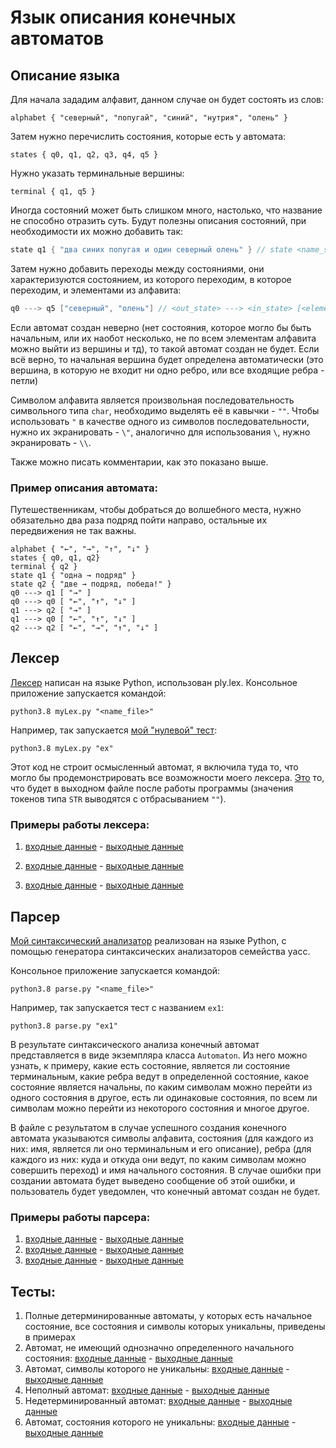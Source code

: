 # Язык описания конечных автоматов

## Описание языка

Для начала зададим алфавит, данном случае он будет состоять из слов:
```
alphabet { "северный", "попугай", "синий", "нутрия", "олень" }
```
 
Затем нужно перечислить состояния, которые есть у автомата:
```
states { q0, q1, q2, q3, q4, q5 }
```
 
Нужно указать терминальные вершины:
```
terminal { q1, q5 }
```
 
Иногда состояний может быть слишком много, настолько, что название не способно отразить суть. Будут полезны описания состояний, при необходимости их можно добавить так:
```c++
state q1 { "два синих попугая и один северный олень" } // state <name_state> { <description> }
```
 
Затем нужно добавить переходы между состояниями, они характеризуются состоянием, из которого переходим, в которое переходим, и элементами из алфавита:
```c++
q0 ---> q5 ["северный", "олень"] // <out_state> ---> <in_state> [<elements_of_alphabet>]
```
 
Если автомат создан неверно (нет состояния, которое могло бы быть начальным, или их наобот несколько, не по всем элементам алфавита можно выйти из вершины и тд), то такой автомат создан не будет. Если всё верно, то начальная вершина будет определена автоматически (это вершина, в которую не входит ни одно ребро, или все входящие ребра - петли)

Cимволом алфавита является произвольная последовательность символьного типа `char`, необходимо выделять её в кавычки - `""`. Чтобы использовать `"` в качестве одного из символов последовательности, нужно их экранировать - `\"`, аналогично для использования `\`, нужно экранировать - `\\`.

Также можно писать комментарии, как это показано выше.

### Пример описания автомата:

Путешественникам, чтобы добраться до волшебного места, нужно обязательно два раза подряд пойти направо, остальные их передвижения не так важны.

```
alphabet { "←", "→", "↑", "↓" }
states { q0, q1, q2}
terminal { q2 }
state q1 { "одна → подряд" }
state q2 { "две → подряд, победа!" }
q0 ---> q1 [ "→" ]
q0 ---> q0 [ "←", "↑", "↓" ]
q1 ---> q2 [ "→" ]
q1 ---> q0 [ "←", "↑", "↓" ]
q2 ---> q2 [ "←", "→", "↑", "↓" ]
```

## Лексер

[Лексер](https://github.com/Fawentus/describing-finite-machine/blob/master/Lex/myLex.py) написан на языке Python, использован ply.lex. Консольное приложение запускается командой: 
```
python3.8 myLex.py "<name_file>"
```

Например, так запускается [мой "нулевой" тест](https://github.com/Fawentus/describing-finite-machine/blob/master/Lex/ex):
```
python3.8 myLex.py "ex"
```
Этот код не строит осмысленный автомат, я включила туда то, что могло бы продемонстрировать все возможности моего лексера. [Это](https://github.com/Fawentus/describing-finite-machine/blob/master/Lex/ex.out) то, что будет в выходном файле после работы программы (значения токенов типа `STR` выводятся с отбрасыванием `""`).
  
### Примеры работы лексера:
  
1)  [входные данные](https://github.com/Fawentus/describing-finite-machine/blob/master/Lex/ex1) - [выходные данные](https://github.com/Fawentus/describing-finite-machine/blob/master/Lex/ex1.out)
  
2)  [входные данные](https://github.com/Fawentus/describing-finite-machine/blob/master/Lex/ex2) - [выходные данные](https://github.com/Fawentus/describing-finite-machine/blob/master/Lex/ex2.out)
  
3)  [входные данные](https://github.com/Fawentus/describing-finite-machine/blob/master/Lex/ex3) - [выходные данные](https://github.com/Fawentus/describing-finite-machine/blob/master/Lex/ex3.out)


## Парсер

[Мой синтаксический анализатор](https://github.com/Fawentus/describing-finite-machine/blob/master/Parse/parse.py) реализован на языке Python, с помощью генератора синтаксических анализаторов семейства yacc.

Консольное приложение запускается командой: 
```
python3.8 parse.py "<name_file>"
```

Например, так запускается тест с названием `ex1`:
```
python3.8 parse.py "ex1"
```

В результате синтаксического анализа конечный автомат представляется в виде экземпляра класса `Automaton`. Из него можно узнать, к примеру, какие есть состояние, является ли состояние терминальным, какие ребра ведут в определенной состояние, какое состояние является начальны, по каким символам можно перейти из одного состояния в другое, есть ли одинаковые состояния, по всем ли символам можно перейти из некоторого состояния и многое другое.

В файле с результатом в случае успешного создания конечного автомата указываются символы алфавита, состояния (для каждого из них: имя, является ли оно терминальным и его описание), ребра (для каждого из них: куда и откуда они ведут, по каким символам можно совершить переход) и имя начального состояния. В случае ошибки при создании автомата будет выведено сообщение об этой ошибки, и пользователь будет уведомлен, что конечный автомат создан не будет.

### Примеры работы парсера:

1) [входные данные](https://github.com/Fawentus/describing-finite-machine/blob/master/Parse/ex1) - [выходные данные](https://github.com/Fawentus/describing-finite-machine/blob/master/Parse/ex1.out)
2) [входные данные](https://github.com/Fawentus/describing-finite-machine/blob/master/Parse/ex2) - [выходные данные](https://github.com/Fawentus/describing-finite-machine/blob/master/Parse/ex2.out)
3) [входные данные](https://github.com/Fawentus/describing-finite-machine/blob/master/Parse/ex3) - [выходные данные](https://github.com/Fawentus/describing-finite-machine/blob/master/Parse/ex3.out)

## Тесты:

1) Полные детерминированные автоматы, у которых есть начальное состояние, все состояния и символы которых уникальны, приведены в примерах
2) Автомат, не имеющий однозначно определенного начального состояния: [входные данные](https://github.com/Fawentus/describing-finite-machine/blob/master/Parse/have_not_initial_state) - [выходные данные](https://github.com/Fawentus/describing-finite-machine/blob/master/Parse/have_not_initial_state.out)
3) Автомат, символы которого не уникальны: [входные данные](https://github.com/Fawentus/describing-finite-machine/blob/master/Parse/not_unique_symbols) - [выходные данные](https://github.com/Fawentus/describing-finite-machine/blob/master/Parse/not_unique_symbols.out)
4) Неполный автомат: [входные данные](https://github.com/Fawentus/describing-finite-machine/blob/master/Parse/not_complete) - [выходные данные](https://github.com/Fawentus/describing-finite-machine/blob/master/Parse/not_complete.out)
5) Недетерминированный автомат: [входные данные](https://github.com/Fawentus/describing-finite-machine/blob/master/Parse/not_deterministic) - [выходные данные](https://github.com/Fawentus/describing-finite-machine/blob/master/Parse/not_deterministic.out)
6) Автомат, состояния которого не уникальны: [входные данные](https://github.com/Fawentus/describing-finite-machine/blob/master/Parse/not_unique_states) - [выходные данные](https://github.com/Fawentus/describing-finite-machine/blob/master/Parse/not_unique_states.out)
